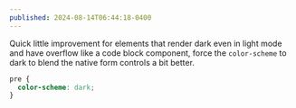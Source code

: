 ```yaml
---
published: 2024-08-14T06:44:18-0400
---
```


Quick little improvement for elements that render dark even in light mode and have overflow like a code block component, force the `color-scheme` to dark to blend the native form controls a bit better.

```css
pre {
  color-scheme: dark;
}
```
